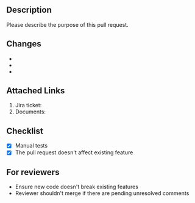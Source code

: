 ## Description

Please describe the purpose of this pull request.

## Changes

-
-
-

## Attached Links

1. Jira ticket:
2. Documents:

## Checklist

- [x] Manual tests
- [x] The pull request doesn't affect existing feature

## For reviewers

- Ensure new code doesn't break existing features
- Reviewer shouldn't merge if there are pending unresolved comments
